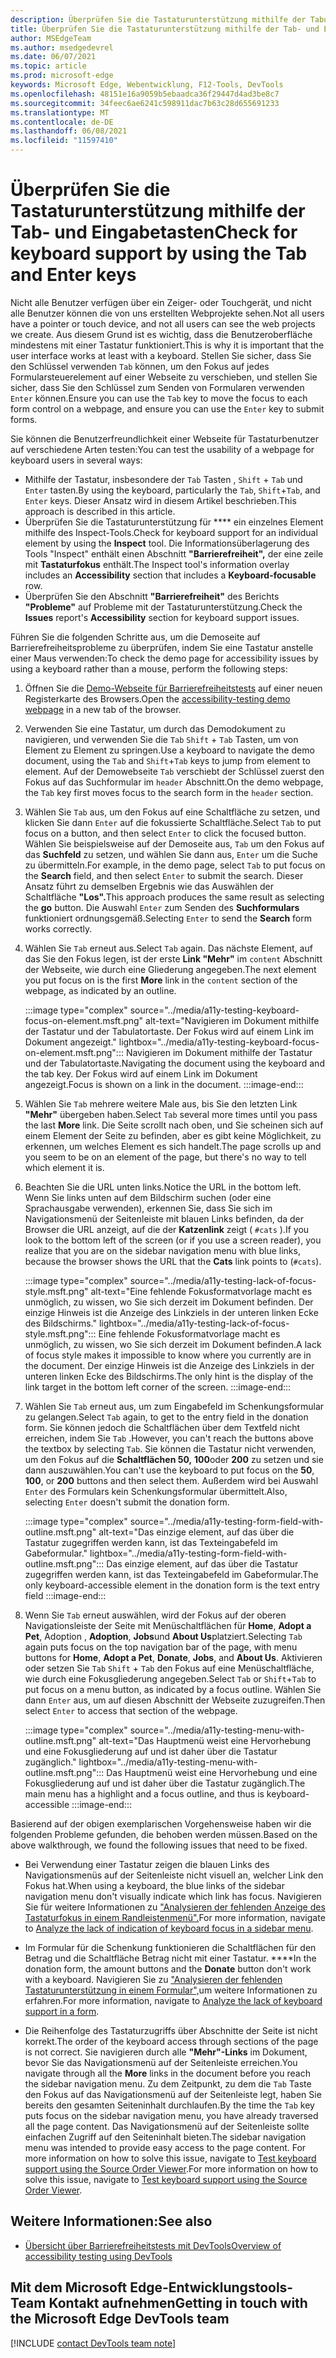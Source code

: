 ```yaml
---
description: Überprüfen Sie die Tastaturunterstützung mithilfe der Tabulator- und Eingabetasten.
title: Überprüfen Sie die Tastaturunterstützung mithilfe der Tab- und Eingabetasten
author: MSEdgeTeam
ms.author: msedgedevrel
ms.date: 06/07/2021
ms.topic: article
ms.prod: microsoft-edge
keywords: Microsoft Edge, Webentwicklung, F12-Tools, DevTools
ms.openlocfilehash: 48151e16a9059b5ebaadca36f29447d4ad3be8c7
ms.sourcegitcommit: 34feec6ae6241c598911dac7b63c28d655691233
ms.translationtype: MT
ms.contentlocale: de-DE
ms.lasthandoff: 06/08/2021
ms.locfileid: "11597410"
---
```

# <a name="check-for-keyboard-support-by-using-the-tab-and-enter-keys"></a><span data-ttu-id="dc0e7-104">Überprüfen Sie die Tastaturunterstützung mithilfe der Tab- und Eingabetasten</span><span class="sxs-lookup"><span data-stu-id="dc0e7-104">Check for keyboard support by using the Tab and Enter keys</span></span>


<span data-ttu-id="dc0e7-105">Nicht alle Benutzer verfügen über ein Zeiger- oder Touchgerät, und nicht alle Benutzer können die von uns erstellten Webprojekte sehen.</span><span class="sxs-lookup"><span data-stu-id="dc0e7-105">Not all users have a pointer or touch device, and not all users can see the web projects we create.</span></span>  <span data-ttu-id="dc0e7-106">Aus diesem Grund ist es wichtig, dass die Benutzeroberfläche mindestens mit einer Tastatur funktioniert.</span><span class="sxs-lookup"><span data-stu-id="dc0e7-106">This is why it is important that the user interface works at least with a keyboard.</span></span>  <span data-ttu-id="dc0e7-107">Stellen Sie sicher, dass Sie den Schlüssel verwenden `Tab` können, um den Fokus auf jedes Formularsteuerelement auf einer Webseite zu verschieben, und stellen Sie sicher, dass Sie den Schlüssel zum Senden von Formularen verwenden `Enter` können.</span><span class="sxs-lookup"><span data-stu-id="dc0e7-107">Ensure you can use the `Tab` key to move the focus to each form control on a webpage, and ensure you can use the `Enter` key to submit forms.</span></span>

<span data-ttu-id="dc0e7-108">Sie können die Benutzerfreundlichkeit einer Webseite für Tastaturbenutzer auf verschiedene Arten testen:</span><span class="sxs-lookup"><span data-stu-id="dc0e7-108">You can test the usability of a webpage for keyboard users in several ways:</span></span>
*  <span data-ttu-id="dc0e7-109">Mithilfe der Tastatur, insbesondere der `Tab` Tasten , `Shift` + `Tab` und `Enter` tasten.</span><span class="sxs-lookup"><span data-stu-id="dc0e7-109">By using the keyboard, particularly the `Tab`, `Shift`+`Tab`, and `Enter` keys.</span></span>  <span data-ttu-id="dc0e7-110">Dieser Ansatz wird in diesem Artikel beschrieben.</span><span class="sxs-lookup"><span data-stu-id="dc0e7-110">This approach is described in this article.</span></span>
*  <span data-ttu-id="dc0e7-111">Überprüfen Sie die Tastaturunterstützung für \*\*\*\* ein einzelnes Element mithilfe des Inspect-Tools.</span><span class="sxs-lookup"><span data-stu-id="dc0e7-111">Check for keyboard support for an individual element by using the **Inspect** tool.</span></span>  <span data-ttu-id="dc0e7-112">Die Informationsüberlagerung des Tools "Inspect" enthält einen Abschnitt **"Barrierefreiheit",** der eine zeile mit **Tastaturfokus** enthält.</span><span class="sxs-lookup"><span data-stu-id="dc0e7-112">The Inspect tool's information overlay includes an **Accessibility** section that includes a **Keyboard-focusable** row.</span></span>  
*  <span data-ttu-id="dc0e7-113">Überprüfen Sie den Abschnitt **"Barrierefreiheit"** des Berichts **"Probleme"** auf Probleme mit der Tastaturunterstützung.</span><span class="sxs-lookup"><span data-stu-id="dc0e7-113">Check the **Issues** report's **Accessibility** section for keyboard support issues.</span></span>

<span data-ttu-id="dc0e7-114">Führen Sie die folgenden Schritte aus, um die Demoseite auf Barrierefreiheitsprobleme zu überprüfen, indem Sie eine Tastatur anstelle einer Maus verwenden:</span><span class="sxs-lookup"><span data-stu-id="dc0e7-114">To check the demo page for accessibility issues by using a keyboard rather than a mouse, perform the following steps:</span></span>

1.  <span data-ttu-id="dc0e7-115">Öffnen Sie die [Demo-Webseite für Barrierefreiheitstests][DevToolsA11yErrorsDemopage] auf einer neuen Registerkarte des Browsers.</span><span class="sxs-lookup"><span data-stu-id="dc0e7-115">Open the [accessibility-testing demo webpage][DevToolsA11yErrorsDemopage] in a new tab of the browser.</span></span>

1.  <span data-ttu-id="dc0e7-116">Verwenden Sie eine Tastatur, um durch das Demodokument zu navigieren, und verwenden Sie die `Tab` `Shift` + `Tab` Tasten, um von Element zu Element zu springen.</span><span class="sxs-lookup"><span data-stu-id="dc0e7-116">Use a keyboard to navigate the demo document, using the `Tab` and `Shift`+`Tab` keys to jump from element to element.</span></span>  <span data-ttu-id="dc0e7-117">Auf der Demowebseite `Tab` verschiebt der Schlüssel zuerst den Fokus auf das Suchformular im `header` Abschnitt.</span><span class="sxs-lookup"><span data-stu-id="dc0e7-117">On the demo webpage, the `Tab` key first moves focus to the search form in the `header` section.</span></span>

1.  <span data-ttu-id="dc0e7-118">Wählen Sie `Tab` aus, um den Fokus auf eine Schaltfläche zu setzen, und klicken Sie dann `Enter` auf die fokussierte Schaltfläche.</span><span class="sxs-lookup"><span data-stu-id="dc0e7-118">Select `Tab` to put focus on a button, and then select `Enter` to click the focused button.</span></span>  <span data-ttu-id="dc0e7-119">Wählen Sie beispielsweise auf der Demoseite aus, `Tab` um den Fokus auf das **Suchfeld** zu setzen, und wählen Sie dann aus, `Enter` um die Suche zu übermitteln.</span><span class="sxs-lookup"><span data-stu-id="dc0e7-119">For example, in the demo page, select `Tab` to put focus on the **Search** field, and then select `Enter` to submit the search.</span></span>  <span data-ttu-id="dc0e7-120">Dieser Ansatz führt zu demselben Ergebnis wie das Auswählen der Schaltfläche **"Los".**</span><span class="sxs-lookup"><span data-stu-id="dc0e7-120">This approach produces the same result as selecting the **go** button.</span></span>  <span data-ttu-id="dc0e7-121">Die Auswahl `Enter` zum Senden des **Suchformulars** funktioniert ordnungsgemäß.</span><span class="sxs-lookup"><span data-stu-id="dc0e7-121">Selecting `Enter` to send the **Search** form works correctly.</span></span>

1.  <span data-ttu-id="dc0e7-122">Wählen Sie `Tab` erneut aus.</span><span class="sxs-lookup"><span data-stu-id="dc0e7-122">Select `Tab` again.</span></span>  <span data-ttu-id="dc0e7-123">Das nächste Element, auf das Sie den Fokus legen, ist der erste **Link "Mehr"** im `content` Abschnitt der Webseite, wie durch eine Gliederung angegeben.</span><span class="sxs-lookup"><span data-stu-id="dc0e7-123">The next element you put focus on is the first **More** link in the `content` section of the webpage, as indicated by an outline.</span></span>
    
    :::image type="complex" source="../media/a11y-testing-keyboard-focus-on-element.msft.png" alt-text="Navigieren im Dokument mithilfe der Tastatur und der Tabulatortaste. Der Fokus wird auf einem Link im Dokument angezeigt." lightbox="../media/a11y-testing-keyboard-focus-on-element.msft.png":::
        <span data-ttu-id="dc0e7-126">Navigieren im Dokument mithilfe der Tastatur und der Tabulatortaste.</span><span class="sxs-lookup"><span data-stu-id="dc0e7-126">Navigating the document using the keyboard and the tab key.</span></span> <span data-ttu-id="dc0e7-127">Der Fokus wird auf einem Link im Dokument angezeigt.</span><span class="sxs-lookup"><span data-stu-id="dc0e7-127">Focus is shown on a link in the document.</span></span>
    :::image-end:::
    
1.  <span data-ttu-id="dc0e7-128">Wählen Sie `Tab` mehrere weitere Male aus, bis Sie den letzten Link **"Mehr"** übergeben haben.</span><span class="sxs-lookup"><span data-stu-id="dc0e7-128">Select `Tab` several more times until you pass the last **More** link.</span></span>  <span data-ttu-id="dc0e7-129">Die Seite scrollt nach oben, und Sie scheinen sich auf einem Element der Seite zu befinden, aber es gibt keine Möglichkeit, zu erkennen, um welches Element es sich handelt.</span><span class="sxs-lookup"><span data-stu-id="dc0e7-129">The page scrolls up and you seem to be on an element of the page, but there's no way to tell which element it is.</span></span>

1.  <span data-ttu-id="dc0e7-130">Beachten Sie die URL unten links.</span><span class="sxs-lookup"><span data-stu-id="dc0e7-130">Notice the URL in the bottom left.</span></span>  <span data-ttu-id="dc0e7-131">Wenn Sie links unten auf dem Bildschirm suchen (oder eine Sprachausgabe verwenden), erkennen Sie, dass Sie sich im Navigationsmenü der Seitenleiste mit blauen Links befinden, da der Browser die URL anzeigt, auf die der **Katzenlink** zeigt ( `#cats` ).</span><span class="sxs-lookup"><span data-stu-id="dc0e7-131">If you look to the bottom left of the screen (or if you use a screen reader), you realize that you are on the sidebar navigation menu with blue links, because the browser shows the URL that the **Cats** link points to (`#cats`).</span></span>

    :::image type="complex" source="../media/a11y-testing-lack-of-focus-style.msft.png" alt-text="Eine fehlende Fokusformatvorlage macht es unmöglich, zu wissen, wo Sie sich derzeit im Dokument befinden. Der einzige Hinweis ist die Anzeige des Linkziels in der unteren linken Ecke des Bildschirms." lightbox="../media/a11y-testing-lack-of-focus-style.msft.png":::
        <span data-ttu-id="dc0e7-134">Eine fehlende Fokusformatvorlage macht es unmöglich, zu wissen, wo Sie sich derzeit im Dokument befinden.</span><span class="sxs-lookup"><span data-stu-id="dc0e7-134">A lack of focus style makes it impossible to know where you currently are in the document.</span></span> <span data-ttu-id="dc0e7-135">Der einzige Hinweis ist die Anzeige des Linkziels in der unteren linken Ecke des Bildschirms.</span><span class="sxs-lookup"><span data-stu-id="dc0e7-135">The only hint is the display of the link target in the bottom left corner of the screen.</span></span>
    :::image-end:::

1.  <span data-ttu-id="dc0e7-136">Wählen Sie `Tab` erneut aus, um zum Eingabefeld im Schenkungsformular zu gelangen.</span><span class="sxs-lookup"><span data-stu-id="dc0e7-136">Select `Tab` again, to get to the entry field in the donation form.</span></span>  <span data-ttu-id="dc0e7-137">Sie können jedoch die Schaltflächen über dem Textfeld nicht erreichen, indem Sie `Tab` .</span><span class="sxs-lookup"><span data-stu-id="dc0e7-137">However, you can't reach the buttons above the textbox by selecting `Tab`.</span></span> <span data-ttu-id="dc0e7-138">Sie können die Tastatur nicht verwenden, um den Fokus auf die **Schaltflächen 50,** **100**oder **200** zu setzen und sie dann auszuwählen.</span><span class="sxs-lookup"><span data-stu-id="dc0e7-138">You can't use the keyboard to put focus on the **50**, **100**, or **200** buttons and then select them.</span></span>  <span data-ttu-id="dc0e7-139">Außerdem wird bei Auswahl `Enter` des Formulars kein Schenkungsformular übermittelt.</span><span class="sxs-lookup"><span data-stu-id="dc0e7-139">Also, selecting `Enter` doesn't submit the donation form.</span></span>

    :::image type="complex" source="../media/a11y-testing-form-field-with-outline.msft.png" alt-text="Das einzige element, auf das über die Tastatur zugegriffen werden kann, ist das Texteingabefeld im Gabeformular." lightbox="../media/a11y-testing-form-field-with-outline.msft.png":::
        <span data-ttu-id="dc0e7-141">Das einzige element, auf das über die Tastatur zugegriffen werden kann, ist das Texteingabefeld im Gabeformular.</span><span class="sxs-lookup"><span data-stu-id="dc0e7-141">The only keyboard-accessible element in the donation form is the text entry field</span></span>
    :::image-end:::
    
1.  <span data-ttu-id="dc0e7-142">Wenn Sie `Tab` erneut auswählen, wird der Fokus auf der oberen Navigationsleiste der Seite mit Menüschaltflächen für **Home**, **Adopt a Pet**, Adoption , **Adoption**, **Jobs**und **About Us**platziert.</span><span class="sxs-lookup"><span data-stu-id="dc0e7-142">Selecting `Tab` again puts focus on the top navigation bar of the page, with menu buttons for **Home**, **Adopt a Pet**, **Donate**, **Jobs**, and **About Us**.</span></span>  <span data-ttu-id="dc0e7-143">Aktivieren oder setzen Sie `Tab` `Shift` + `Tab` den Fokus auf eine Menüschaltfläche, wie durch eine Fokusgliederung angegeben.</span><span class="sxs-lookup"><span data-stu-id="dc0e7-143">Select `Tab` or `Shift`+`Tab` to put focus on a menu button, as indicated by a focus outline.</span></span>  <span data-ttu-id="dc0e7-144">Wählen Sie dann `Enter` aus, um auf diesen Abschnitt der Webseite zuzugreifen.</span><span class="sxs-lookup"><span data-stu-id="dc0e7-144">Then select `Enter` to access that section of the webpage.</span></span>

    :::image type="complex" source="../media/a11y-testing-menu-with-outline.msft.png" alt-text="Das Hauptmenü weist eine Hervorhebung und eine Fokusgliederung auf und ist daher über die Tastatur zugänglich." lightbox="../media/a11y-testing-menu-with-outline.msft.png":::
        <span data-ttu-id="dc0e7-146">Das Hauptmenü weist eine Hervorhebung und eine Fokusgliederung auf und ist daher über die Tastatur zugänglich.</span><span class="sxs-lookup"><span data-stu-id="dc0e7-146">The main menu has a highlight and a focus outline, and thus is keyboard-accessible</span></span>
    :::image-end:::
    
<span data-ttu-id="dc0e7-147">Basierend auf der obigen exemplarischen Vorgehensweise haben wir die folgenden Probleme gefunden, die behoben werden müssen.</span><span class="sxs-lookup"><span data-stu-id="dc0e7-147">Based on the above walkthrough, we found the following issues that need to be fixed.</span></span>

*  <span data-ttu-id="dc0e7-148">Bei Verwendung einer Tastatur zeigen die blauen Links des Navigationsmenüs auf der Seitenleiste nicht visuell an, welcher Link den Fokus hat.</span><span class="sxs-lookup"><span data-stu-id="dc0e7-148">When using a keyboard, the blue links of the sidebar navigation menu don't visually indicate which link has focus.</span></span>  <span data-ttu-id="dc0e7-149">Navigieren Sie für weitere Informationen zu ["Analysieren der fehlenden Anzeige des Tastaturfokus in einem Randleistenmenü".](test-analyze-no-focus-indicator.md)</span><span class="sxs-lookup"><span data-stu-id="dc0e7-149">For more information, navigate to [Analyze the lack of indication of keyboard focus in a sidebar menu](test-analyze-no-focus-indicator.md).</span></span>

*  <span data-ttu-id="dc0e7-150">Im Formular für die Schenkung funktionieren die Schaltflächen für den Betrag und die Schaltfläche Betrag nicht mit einer Tastatur. \*\*\*\*</span><span class="sxs-lookup"><span data-stu-id="dc0e7-150">In the donation form, the amount buttons and the **Donate** button don't work with a keyboard.</span></span>  <span data-ttu-id="dc0e7-151">Navigieren Sie zu ["Analysieren der fehlenden Tastaturunterstützung in einem Formular",](test-analyze-no-keyboard-support.md)um weitere Informationen zu erfahren.</span><span class="sxs-lookup"><span data-stu-id="dc0e7-151">For more information, navigate to [Analyze the lack of keyboard support in a form](test-analyze-no-keyboard-support.md).</span></span>

*  <span data-ttu-id="dc0e7-152">Die Reihenfolge des Tastaturzugriffs über Abschnitte der Seite ist nicht korrekt.</span><span class="sxs-lookup"><span data-stu-id="dc0e7-152">The order of the keyboard access through sections of the page is not correct.</span></span>  <span data-ttu-id="dc0e7-153">Sie navigieren durch alle **"Mehr"-Links** im Dokument, bevor Sie das Navigationsmenü auf der Seitenleiste erreichen.</span><span class="sxs-lookup"><span data-stu-id="dc0e7-153">You navigate through all the **More** links in the document before you reach the sidebar navigation menu.</span></span>  <span data-ttu-id="dc0e7-154">Zu dem Zeitpunkt, zu dem die `Tab` Taste den Fokus auf das Navigationsmenü auf der Seitenleiste legt, haben Sie bereits den gesamten Seiteninhalt durchlaufen.</span><span class="sxs-lookup"><span data-stu-id="dc0e7-154">By the time the `Tab` key puts focus on the sidebar navigation menu, you have already traversed all the page content.</span></span> <span data-ttu-id="dc0e7-155">Das Navigationsmenü auf der Seitenleiste sollte einfachen Zugriff auf den Seiteninhalt bieten.</span><span class="sxs-lookup"><span data-stu-id="dc0e7-155">The sidebar navigation menu was intended to provide easy access to the page content.</span></span>  <span data-ttu-id="dc0e7-156">For more information on how to solve this issue, navigate to [Test keyboard support using the Source Order Viewer](test-tab-key-source-order-viewer.md).</span><span class="sxs-lookup"><span data-stu-id="dc0e7-156">For more information on how to solve this issue, navigate to [Test keyboard support using the Source Order Viewer](test-tab-key-source-order-viewer.md).</span></span>


## <a name="see-also"></a><span data-ttu-id="dc0e7-157">Weitere Informationen:</span><span class="sxs-lookup"><span data-stu-id="dc0e7-157">See also</span></span>

*  [<span data-ttu-id="dc0e7-158">Übersicht über Barrierefreiheitstests mit DevTools</span><span class="sxs-lookup"><span data-stu-id="dc0e7-158">Overview of accessibility testing using DevTools</span></span>](accessibility-testing-in-devtools.md)


## <a name="getting-in-touch-with-the-microsoft-edge-devtools-team"></a><span data-ttu-id="dc0e7-159">Mit dem Microsoft Edge-Entwicklungstools-Team Kontakt aufnehmen</span><span class="sxs-lookup"><span data-stu-id="dc0e7-159">Getting in touch with the Microsoft Edge DevTools team</span></span>  

[!INCLUDE [contact DevTools team note](../includes/contact-devtools-team-note.md)]  


<!-- links -->
[DevToolsA11yErrorsDemopage]: https://microsoftedge.github.io/DevToolsSamples/a11y-testing/page-with-errors.html "Demowebseite für Barrierefreiheitstests | GitHub"
